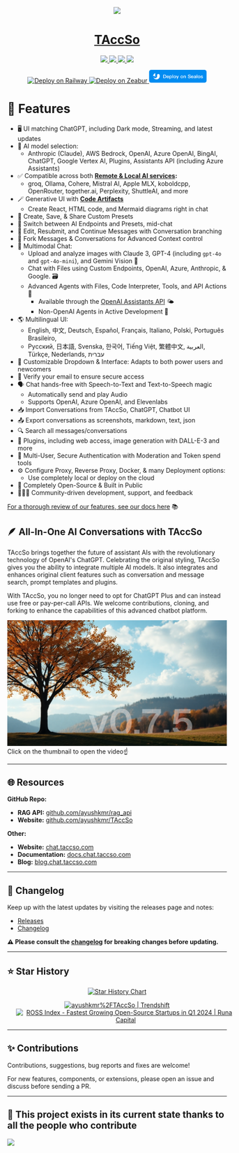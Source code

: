 <p align="center">
  <a href="https://chat.taccso.com">
    <img src="/assets/taccso-removebg.png" height="256">
  </a>
  <h1 align="center">
    <a href="https://chat.taccso.com">TAccSo</a>
  </h1>
</p>

<p align="center">
  <a href="https://discord.chat.taccso.com"> 
    <img
      src="https://img.shields.io/discord/1086345563026489514?label=&logo=discord&style=for-the-badge&logoWidth=20&logoColor=white&labelColor=000000&color=blueviolet">
  </a>
  <a href="https://www.youtube.com/@TAccSo"> 
    <img
      src="https://img.shields.io/badge/YOUTUBE-red.svg?style=for-the-badge&logo=youtube&logoColor=white&labelColor=000000&logoWidth=20">
  </a>
  <a href="https://docs.chat.taccso.com"> 
    <img
      src="https://img.shields.io/badge/DOCS-blue.svg?style=for-the-badge&logo=read-the-docs&logoColor=white&labelColor=000000&logoWidth=20">
  </a>
  <a aria-label="Sponsors" href="https://github.com/sponsors/ayushkmr">
    <img
      src="https://img.shields.io/badge/SPONSORS-brightgreen.svg?style=for-the-badge&logo=github-sponsors&logoColor=white&labelColor=000000&logoWidth=20">
  </a>
</p>

<p align="center">
<a href="https://railway.app/template/b5k2mn?referralCode=HI9hWz">
  <img src="https://railway.app/button.svg" alt="Deploy on Railway" height="30">
</a>
<a href="https://zeabur.com/templates/0X2ZY8">
  <img src="https://zeabur.com/button.svg" alt="Deploy on Zeabur" height="30"/>
</a>
<a href="https://template.cloud.sealos.io/deploy?templateName=taccso">
  <img src="https://raw.githubusercontent.com/labring-actions/templates/main/Deploy-on-Sealos.svg" alt="Deploy on Sealos" height="30">
</a>
</p>

# 📃 Features

- 🖥️ UI matching ChatGPT, including Dark mode, Streaming, and latest updates
- 🤖 AI model selection:
  - Anthropic (Claude), AWS Bedrock, OpenAI, Azure OpenAI, BingAI, ChatGPT, Google Vertex AI, Plugins, Assistants API (including Azure Assistants)
- ✅ Compatible across both **[Remote & Local AI services](https://www.chat.taccso.com/docs/configuration/taccso_yaml/ai_endpoints):**
  - groq, Ollama, Cohere, Mistral AI, Apple MLX, koboldcpp, OpenRouter, together.ai, Perplexity, ShuttleAI, and more
- 🪄 Generative UI with **[Code Artifacts](https://youtu.be/GfTj7O4gmd0?si=WJbdnemZpJzBrJo3)**
   - Create React, HTML code, and Mermaid diagrams right in chat
- 💾 Create, Save, & Share Custom Presets
- 🔀 Switch between AI Endpoints and Presets, mid-chat
- 🔄 Edit, Resubmit, and Continue Messages with Conversation branching
- 🌿 Fork Messages & Conversations for Advanced Context control
- 💬 Multimodal Chat:
    - Upload and analyze images with Claude 3, GPT-4 (including `gpt-4o` and `gpt-4o-mini`), and Gemini Vision 📸
    - Chat with Files using Custom Endpoints, OpenAI, Azure, Anthropic, & Google. 🗃️
    - Advanced Agents with Files, Code Interpreter, Tools, and API Actions 🔦
      - Available through the [OpenAI Assistants API](https://platform.openai.com/docs/assistants/overview) 🌤️
      - Non-OpenAI Agents in Active Development 🚧
- 🌎 Multilingual UI:
  - English, 中文, Deutsch, Español, Français, Italiano, Polski, Português Brasileiro,
  - Русский, 日本語, Svenska, 한국어, Tiếng Việt, 繁體中文, العربية, Türkçe, Nederlands, עברית
- 🎨 Customizable Dropdown & Interface: Adapts to both power users and newcomers
- 📧 Verify your email to ensure secure access
- 🗣️ Chat hands-free with Speech-to-Text and Text-to-Speech magic
  - Automatically send and play Audio
  - Supports OpenAI, Azure OpenAI, and Elevenlabs
- 📥 Import Conversations from TAccSo, ChatGPT, Chatbot UI
- 📤 Export conversations as screenshots, markdown, text, json
- 🔍 Search all messages/conversations
- 🔌 Plugins, including web access, image generation with DALL-E-3 and more
- 👥 Multi-User, Secure Authentication with Moderation and Token spend tools
- ⚙️ Configure Proxy, Reverse Proxy, Docker, & many Deployment options:
  - Use completely local or deploy on the cloud
- 📖 Completely Open-Source & Built in Public
- 🧑‍🤝‍🧑 Community-driven development, support, and feedback

[For a thorough review of our features, see our docs here](https://docs.chat.taccso.com/) 📚

## 🪶 All-In-One AI Conversations with TAccSo

TAccSo brings together the future of assistant AIs with the revolutionary technology of OpenAI's ChatGPT. Celebrating the original styling, TAccSo gives you the ability to integrate multiple AI models. It also integrates and enhances original client features such as conversation and message search, prompt templates and plugins.

With TAccSo, you no longer need to opt for ChatGPT Plus and can instead use free or pay-per-call APIs. We welcome contributions, cloning, and forking to enhance the capabilities of this advanced chatbot platform.

[![Watch the video](https://raw.githubusercontent.com/LibreChat-AI/librechat.ai/main/public/images/changelog/v0.7.5.png)](https://www.youtube.com/watch?v=IDukQ7a2f3U)
Click on the thumbnail to open the video☝️

---

## 🌐 Resources

**GitHub Repo:**
  - **RAG API:** [github.com/ayushkmr/rag_api](https://github.com/ayushkmr/rag_api)
  - **Website:** [github.com/ayushkmr/TAccSo](https://github.com/ayushkmr/TAccSo)

**Other:**
  - **Website:** [chat.taccso.com](https://chat.taccso.com)
  - **Documentation:** [docs.chat.taccso.com](https://docs.chat.taccso.com)
  - **Blog:** [blog.chat.taccso.com](https://docs.chat.taccso.com)

---

## 📝 Changelog

Keep up with the latest updates by visiting the releases page and notes:
- [Releases](https://github.com/ayushkmr/TAccSo/releases)
- [Changelog](https://www.chat.taccso.com/changelog) 

**⚠️ Please consult the [changelog](https://www.chat.taccso.com/changelog) for breaking changes before updating.**

---

## ⭐ Star History

<p align="center">
  <a href="https://star-history.com/#ayushkmr/TAccSo&Date">
    <img alt="Star History Chart" src="https://api.star-history.com/svg?repos=ayushkmr/TAccSo&type=Date&theme=dark" onerror="this.src='https://api.star-history.com/svg?repos=ayushkmr/TAccSo&type=Date'" />
  </a>
</p>
<p align="center">
  <a href="https://trendshift.io/repositories/4685" target="_blank" style="padding: 10px;">
    <img src="https://trendshift.io/api/badge/repositories/4685" alt="ayushkmr%2FTAccSo | Trendshift" style="width: 250px; height: 55px;" width="250" height="55"/>
  </a>
  <a href="https://runacap.com/ross-index/q1-24/" target="_blank" rel="noopener" style="margin-left: 20px;">
    <img style="width: 260px; height: 56px" src="https://runacap.com/wp-content/uploads/2024/04/ROSS_badge_white_Q1_2024.svg" alt="ROSS Index - Fastest Growing Open-Source Startups in Q1 2024 | Runa Capital" width="260" height="56"/>
  </a>
</p>

---

## ✨ Contributions

Contributions, suggestions, bug reports and fixes are welcome!

For new features, components, or extensions, please open an issue and discuss before sending a PR.

---

## 💖 This project exists in its current state thanks to all the people who contribute

<a href="https://github.com/ayushkmr/TAccSo/graphs/contributors">
  <img src="https://contrib.rocks/image?repo=ayushkmr/TAccSo" />
</a>
